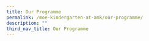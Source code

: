 ```yaml
---
title: Our Programme
permalink: /moe-kindergarten-at-amk/our-programme/
description: ""
third_nav_title: Our Programme
---
```


